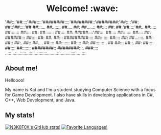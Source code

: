 <h1 align=center>Welcome! :wave:</h1>
<p>                                                                                                                                                    
'##:::'##::::'###::::'########::::'########::'########:'##::::'##:
 ##::'##::::'## ##:::... ##..::::: ##.... ##: ##.....:: ##:::: ##:
 ##:'##::::'##:. ##::::: ##::::::: ##:::: ##: ##::::::: ##:::: ##:
 #####::::'##:::. ##:::: ##::::::: ##:::: ##: ######::: ##:::: ##:
 ##. ##::: #########:::: ##::::::: ##:::: ##: ##...::::. ##:: ##::
 ##:. ##:: ##.... ##:::: ##::::::: ##:::: ##: ##::::::::. ## ##:::
 ##::. ##: ##:::: ##:::: ##::::::: ########:: ########:::. ###::::
..::::..::..:::::..:::::..::::::::........:::........:::::...:::::                 
 </p>

 
## About me!

<p> Helloooo! </p>
<p> My name is Kat and I'm a student studying Computer Science with a focus for Game Development. I also have skills in developing applications in C#, C++, Web Development, and Java.</p>

## My stats!
[![N3K0F0X's GitHub stats!](https://github-readme-stats.vercel.app/api?username=N3K0F0X&show_icons=true&theme=rose_pine&rank_icon=github)](https://github.com/anuraghazra/github-readme-stats)
[![Favorite Languages!](https://github-readme-stats.vercel.app/api/top-langs/?username=N3K0F0X&theme=rose_pine)](https://github.com/anuraghazra/github-readme-stats)
